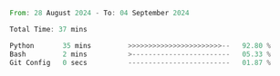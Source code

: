 <!--START_SECTION:waka-->

```rust
From: 28 August 2024 - To: 04 September 2024

Total Time: 37 mins

Python       35 mins         >>>>>>>>>>>>>>>>>>>>>>>--   92.80 %
Bash         2 mins          >------------------------   05.33 %
Git Config   0 secs          -------------------------   01.87 %
```

<!--END_SECTION:waka-->
